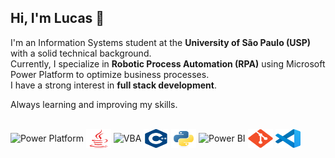 <!--
**lucasmariano020/lucasmariano020** is a ✨ _special_ ✨ repository because its README.md (this file) appears on your GitHub profile.

Here are some ideas to get you started:

- 🔭 I’m currently working on ...
- 🌱 I’m currently learning ...
- 👯 I’m looking to collaborate on ...
- 🤔 I’m looking for help with ...
- 💬 Ask me about ...
- 📫 How to reach me: ...
- 😄 Pronouns: ...
- ⚡ Fun fact: ...
-->

## Hi, I'm Lucas 👋

I'm an Information Systems student at the **University of São Paulo (USP)** with a solid technical background.  
Currently, I specialize in **Robotic Process Automation (RPA)** using Microsoft Power Platform to optimize business processes.  
I have a strong interest in **full stack development**.

Always learning and improving my skills.

<div style="display: inline_block"><br>
  <img align="center" alt="Power Platform" height="30" width="40" src="https://raw.githubusercontent.com/devicons/devicon/master/icons/powerapps/powerapps-plain.svg" />
  <img align="center" alt="Java" height="30" width="40" src="https://raw.githubusercontent.com/devicons/devicon/master/icons/java/java-plain.svg" />
  <img align="center" alt="VBA" height="30" width="40" src="https://raw.githubusercontent.com/devicons/devicon/master/icons/vba/vba-plain.svg" />
  <img align="center" alt="C++" height="30" width="40" src="https://raw.githubusercontent.com/devicons/devicon/master/icons/cplusplus/cplusplus-plain.svg" />
  <img align="center" alt="Python" height="30" width="40" src="https://raw.githubusercontent.com/devicons/devicon/master/icons/python/python-original.svg" />
  <img align="center" alt="Power BI" height="30" width="40" src="https://raw.githubusercontent.com/devicons/devicon/master/icons/powerbi/powerbi-plain.svg" />
  <img align="center" alt="Git" height="30" width="40" src="https://raw.githubusercontent.com/devicons/devicon/master/icons/git/git-plain.svg" />
  <img align="center" alt="VS Code" height="30" width="40" src="https://raw.githubusercontent.com/devicons/devicon/master/icons/vscode/vscode-original.svg" />
</div>
